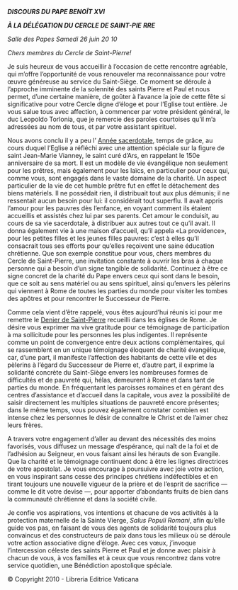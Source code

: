 ***DISCOURS DU PAPE BENOÎT XVI***

***À LA DÉLÉGATION DU CERCLE DE SAINT-PIE** **RRE***

*Salle des Papes* *Samedi 26 juin 20* *10*

*Chers membres du Cercle de Saint-Pierre!*

Je suis heureux de vous accueillir à l’occasion de cette rencontre agréable, qui m’offre l’opportunité de vous renouveler ma reconnaissance pour votre œuvre généreuse au service du Saint-Siège. Ce moment se déroule à l’approche imminente de la solennité des saints Pierre et Paul et nous permet, d’une certaine manière, de goûter à l’avance la joie de cette fête si significative pour votre Cercle digne d’éloge et pour l’Eglise tout entière. Je vous salue tous avec affection, à commencer par votre président général, le duc Leopoldo Torlonia, que je remercie des paroles courtoises qu’il m’a adressées au nom de tous, et par votre assistant spirituel.

Nous avons conclu il y a peu l’ [Année sacerdotale](http://www.vatican.va/special/anno_sac/index_fr.html), temps de grâce, au cours duquel l’Eglise a réfléchi avec une attention spéciale sur la figure de saint Jean-Marie Vianney, le saint curé d’Ars, en rappelant le 150e anniversaire de sa mort. Il est un modèle de vie évangélique non seulement pour les prêtres, mais également pour les laïcs, en particulier pour ceux qui, comme vous, sont engagés dans le vaste domaine de la charité. Un aspect particulier de la vie de cet humble prêtre fut en effet le détachement des biens matériels. Il ne possédait rien, il distribuait tout aux plus démunis; il ne ressentait aucun besoin pour lui: il considérait tout superflu. Il avait appris l’amour pour les pauvres dès l’enfance, en voyant comment ils étaient accueillis et assistés chez lui par ses parents. Cet amour le conduisit, au cours de sa vie sacerdotale, à distribuer aux autres tout ce qu’il avait. Il donna également vie à une maison d’accueil, qu’il appela «La providence», pour les petites filles et les jeunes filles pauvres: c’est à elles qu’il consacrait tous ses efforts pour qu’elles reçoivent une saine éducation chrétienne. Que son exemple constitue pour vous, chers membres du Cercle de Saint-Pierre, une invitation constante à ouvrir les bras à chaque personne qui a besoin d’un signe tangible de solidarité. Continuez à être ce signe concret de la charité du Pape envers ceux qui sont dans le besoin, que ce soit au sens matériel ou au sens spirituel, ainsi qu’envers les pèlerins qui viennent à Rome de toutes les parties du monde pour visiter les tombes des apôtres et pour rencontrer le Successeur de Pierre.

Comme cela vient d’être rappelé, vous êtes aujourd’hui réunis ici pour me remettre le [Denier de Saint-Pierre](http://www.vatican.va/roman_curia/secretariat_state/obolo_spietro/documents/index_fr.htm) recueilli dans les églises de Rome. Je désire vous exprimer ma vive gratitude pour ce témoignage de participation à ma sollicitude pour les personnes les plus indigentes. Il représente comme un point de convergence entre deux actions complémentaires, qui se rassemblent en un unique témoignage éloquent de charité évangélique, car, d’une part, il manifeste l’affection des habitants de cette ville et des pèlerins à l’égard du Successeur de Pierre et, d’autre part, il exprime la solidarité concrète du Saint-Siège envers les nombreuses formes de difficultés et de pauvreté qui, hélas, demeurent à Rome et dans tant de parties du monde. En fréquentant les paroisses romaines et en gérant des centres d’assistance et d’accueil dans la capitale, vous avez la possibilité de saisir directement les multiples situations de pauvreté encore présentes; dans le même temps, vous pouvez également constater combien est intense chez les personnes le désir de connaître le Christ et de l’aimer chez leurs frères.

A travers votre engagement d’aller au devant des nécessités des moins favorisés, vous diffusez un message d’espérance, qui naît de la foi et de l’adhésion au Seigneur, en vous faisant ainsi les hérauts de son Evangile. Que la charité et le témoignage continuent donc à être les lignes directrices de votre apostolat. Je vous encourage à poursuivre avec joie votre action, en vous inspirant sans cesse des principes chrétiens indéfectibles et en tirant toujours une nouvelle vigueur de la prière et de l’esprit de sacrifice — comme le dit votre devise —, pour apporter d’abondants fruits de bien dans la communauté chrétienne et dans la société civile.

Je confie vos aspirations, vos intentions et chacune de vos activités à la protection maternelle de la Sainte Vierge, *Salus Populi Romani*, afin qu’elle guide vos pas, en faisant de vous des agents de solidarité toujours plus convaincus et des constructeurs de paix dans tous les milieux où se déroule votre action associative digne d’éloge. Avec ces vœux, j’invoque l’intercession céleste des saints Pierre et Paul et je donne avec plaisir à chacun de vous, à vos familles et à ceux que vous rencontrez dans votre service quotidien, une Bénédiction apostolique spéciale.

© Copyright 2010 - Libreria Editrice Vaticana